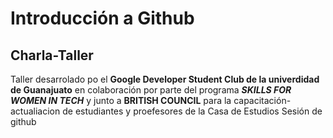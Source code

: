 
# Introducción a Github

## Charla-Taller

Taller desarrolado po el **Google Developer Student Club de la univerdidad de Guanajuato** en colaboración por parte del programa _**SKILLS FOR WOMEN IN TECH**_ y junto a **BRITISH COUNCIL** para la capacitación-actualiacion de estudiantes y proefesores de la Casa de Estudios 
    Sesión de github

